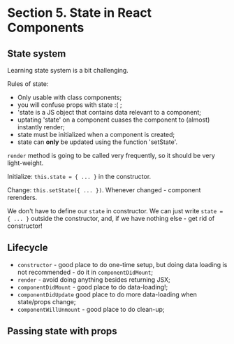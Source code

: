 # Section 5. State in React Components

## State system

Learning state system is a bit challenging.

Rules of state:

- Only usable with class components;
- you will confuse props with state :( ;
- 'state is a JS object that contains data relevant to a component;
- uptating 'state' on a component  cuases the component to (almost) instantly render;
- state must be initialized when a component is created;
- state can **only** be updated using the function 'setState'.

`render` method is going to be called very frequently, so it should be very light-weight.

Initialize: `this.state = { ... }` in the constructor.

Change: `this.setState({ ... })`. Whenever changed - component rerenders.

We don't have to define our `state` in constructor. We can just write `state = { ... }` outside the constructor, and, if we have nothing else - get rid of constructor!

## Lifecycle

- `constructor` - good place to do one-time setup, but doing data loading is not recommended - do it in `componentDidMount`;
- `render` - avoid doing anything besides returning JSX;
- `componentDidMount` - good place to do data-loading!;
- `componentDidUpdate` good place to do more data-loading when state/props change;
- `componentWillUnmount` - good place to do clean-up;

## Passing state with props
